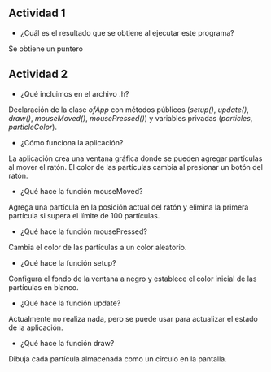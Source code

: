 **Actividad 1**
-------

- ¿Cuál es el resultado que se obtiene al ejecutar este programa?

Se obtiene un puntero

**Actividad 2**
-------

- ¿Qué incluimos en el archivo .h?

Declaración de la clase *ofApp* con métodos públicos (*setup()*, *update()*, *draw()*, *mouseMoved()*, *mousePressed()*) y variables privadas (*particles*, *particleColor*).

- ¿Cómo funciona la aplicación?

La aplicación crea una ventana gráfica donde se pueden agregar partículas al mover el ratón. El color de las partículas cambia al presionar un botón del ratón.

- ¿Qué hace la función mouseMoved?

Agrega una partícula en la posición actual del ratón y elimina la primera partícula si supera el límite de 100 partículas.

- ¿Qué hace la función mousePressed?

Cambia el color de las partículas a un color aleatorio.

- ¿Qué hace la función setup?

Configura el fondo de la ventana a negro y establece el color inicial de las partículas en blanco.

- ¿Qué hace la función update?

Actualmente no realiza nada, pero se puede usar para actualizar el estado de la aplicación.

- ¿Qué hace la función draw?

Dibuja cada partícula almacenada como un círculo en la pantalla.
